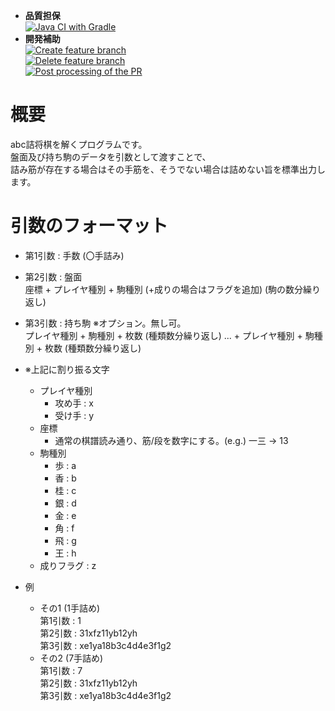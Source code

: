- **品質担保**  
[![Java CI with Gradle](https://github.com/begyyal/tumeshogi_resolver/actions/workflows/ci.yml/badge.svg)](https://github.com/begyyal/tumeshogi_resolver/actions/workflows/ci.yml)
- **開発補助**  
[![Create feature branch](https://github.com/begyyal/tumeshogi_resolver/actions/workflows/create-feature.yml/badge.svg)](https://github.com/begyyal/tumeshogi_resolver/actions/workflows/create-feature.yml)  
[![Delete feature branch](https://github.com/begyyal/tumeshogi_resolver/actions/workflows/delete-feature.yml/badge.svg)](https://github.com/begyyal/tumeshogi_resolver/actions/workflows/delete-feature.yml)  
[![Post processing of the PR](https://github.com/begyyal/tumeshogi_resolver/actions/workflows/closed-pr.yml/badge.svg)](https://github.com/begyyal/tumeshogi_resolver/actions/workflows/closed-pr.yml)

# 概要

abc詰将棋を解くプログラムです。  
盤面及び持ち駒のデータを引数として渡すことで、  
詰み筋が存在する場合はその手筋を、そうでない場合は詰めない旨を標準出力します。  

# 引数のフォーマット

- 第1引数 : 手数 (〇手詰み)

- 第2引数 : 盤面  
座標 + プレイヤ種別 + 駒種別 (+成りの場合はフラグを追加) (駒の数分繰り返し)

- 第3引数 : 持ち駒 ※オプション。無し可。  
プレイヤ種別 + 駒種別 + 枚数 (種類数分繰り返し) ... + プレイヤ種別 + 駒種別 + 枚数 (種類数分繰り返し)

- ※上記に割り振る文字
  - プレイヤ種別
    - 攻め手 : x
    - 受け手 : y
  - 座標
    - 通常の棋譜読み通り、筋/段を数字にする。(e.g.) 一三 -> 13
  - 駒種別
    - 歩 : a	
    - 香 : b
    - 桂 : c
    - 銀 : d
    - 金 : e
    - 角 : f
    - 飛 : g
    - 王 : h
  - 成りフラグ : z
  
- 例
  - その1 (1手詰め)  
    第1引数 : 1  
    第2引数 : 31xfz11yb12yh  
    第3引数 : xe1ya18b3c4d4e3f1g2  
  - その2 (7手詰め)  
    第1引数 : 7  
    第2引数 : 31xfz11yb12yh  
    第3引数 : xe1ya18b3c4d4e3f1g2  
